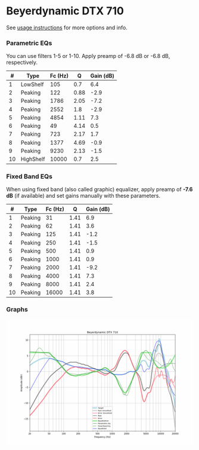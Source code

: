 # Beyerdynamic DTX 710
See [usage instructions](https://github.com/jaakkopasanen/AutoEq#usage) for more options and info.

### Parametric EQs
You can use filters 1-5 or 1-10. Apply preamp of -6.8 dB or -6.8 dB, respectively.

|   # | Type      |   Fc (Hz) |    Q |   Gain (dB) |
|-----|-----------|-----------|------|-------------|
|   1 | LowShelf  |       105 | 0.7  |         6.4 |
|   2 | Peaking   |       122 | 0.88 |        -2.9 |
|   3 | Peaking   |      1786 | 2.05 |        -7.2 |
|   4 | Peaking   |      2552 | 1.8  |        -2.9 |
|   5 | Peaking   |      4854 | 1.11 |         7.3 |
|   6 | Peaking   |        49 | 4.14 |         0.5 |
|   7 | Peaking   |       723 | 2.17 |         1.7 |
|   8 | Peaking   |      1377 | 4.69 |        -0.9 |
|   9 | Peaking   |      9230 | 2.13 |        -1.5 |
|  10 | HighShelf |     10000 | 0.7  |         2.5 |

### Fixed Band EQs
When using fixed band (also called graphic) equalizer, apply preamp of **-7.6 dB** (if available) and set gains manually with these parameters.

|   # | Type    |   Fc (Hz) |    Q |   Gain (dB) |
|-----|---------|-----------|------|-------------|
|   1 | Peaking |        31 | 1.41 |         6.9 |
|   2 | Peaking |        62 | 1.41 |         3.6 |
|   3 | Peaking |       125 | 1.41 |        -1.2 |
|   4 | Peaking |       250 | 1.41 |        -1.5 |
|   5 | Peaking |       500 | 1.41 |         0.9 |
|   6 | Peaking |      1000 | 1.41 |         0.9 |
|   7 | Peaking |      2000 | 1.41 |        -9.2 |
|   8 | Peaking |      4000 | 1.41 |         7.3 |
|   9 | Peaking |      8000 | 1.41 |         2.4 |
|  10 | Peaking |     16000 | 1.41 |         3.8 |

### Graphs
![](./Beyerdynamic%20DTX%20710.png)
